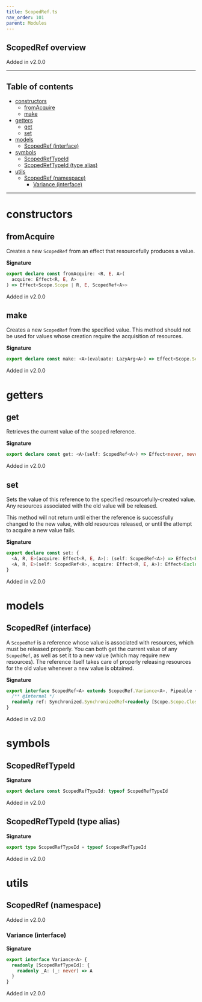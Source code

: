 ```yaml
---
title: ScopedRef.ts
nav_order: 101
parent: Modules
---
```


## ScopedRef overview

Added in v2.0.0

---

<h2 class="text-delta">Table of contents</h2>

- [constructors](#constructors)
  - [fromAcquire](#fromacquire)
  - [make](#make)
- [getters](#getters)
  - [get](#get)
  - [set](#set)
- [models](#models)
  - [ScopedRef (interface)](#scopedref-interface)
- [symbols](#symbols)
  - [ScopedRefTypeId](#scopedreftypeid)
  - [ScopedRefTypeId (type alias)](#scopedreftypeid-type-alias)
- [utils](#utils)
  - [ScopedRef (namespace)](#scopedref-namespace)
    - [Variance (interface)](#variance-interface)

---

# constructors

## fromAcquire

Creates a new `ScopedRef` from an effect that resourcefully produces a
value.

**Signature**

```ts
export declare const fromAcquire: <R, E, A>(
  acquire: Effect<R, E, A>
) => Effect<Scope.Scope | R, E, ScopedRef<A>>
```

Added in v2.0.0

## make

Creates a new `ScopedRef` from the specified value. This method should
not be used for values whose creation require the acquisition of resources.

**Signature**

```ts
export declare const make: <A>(evaluate: LazyArg<A>) => Effect<Scope.Scope, never, ScopedRef<A>>
```

Added in v2.0.0

# getters

## get

Retrieves the current value of the scoped reference.

**Signature**

```ts
export declare const get: <A>(self: ScopedRef<A>) => Effect<never, never, A>
```

Added in v2.0.0

## set

Sets the value of this reference to the specified resourcefully-created
value. Any resources associated with the old value will be released.

This method will not return until either the reference is successfully
changed to the new value, with old resources released, or until the attempt
to acquire a new value fails.

**Signature**

```ts
export declare const set: {
  <A, R, E>(acquire: Effect<R, E, A>): (self: ScopedRef<A>) => Effect<Exclude<R, Scope.Scope>, E, void>
  <A, R, E>(self: ScopedRef<A>, acquire: Effect<R, E, A>): Effect<Exclude<R, Scope.Scope>, E, void>
}
```

Added in v2.0.0

# models

## ScopedRef (interface)

A `ScopedRef` is a reference whose value is associated with resources,
which must be released properly. You can both get the current value of any
`ScopedRef`, as well as set it to a new value (which may require new
resources). The reference itself takes care of properly releasing resources
for the old value whenever a new value is obtained.

**Signature**

```ts
export interface ScopedRef<A> extends ScopedRef.Variance<A>, Pipeable {
  /** @internal */
  readonly ref: Synchronized.SynchronizedRef<readonly [Scope.Scope.Closeable, A]>
}
```

Added in v2.0.0

# symbols

## ScopedRefTypeId

**Signature**

```ts
export declare const ScopedRefTypeId: typeof ScopedRefTypeId
```

Added in v2.0.0

## ScopedRefTypeId (type alias)

**Signature**

```ts
export type ScopedRefTypeId = typeof ScopedRefTypeId
```

Added in v2.0.0

# utils

## ScopedRef (namespace)

Added in v2.0.0

### Variance (interface)

**Signature**

```ts
export interface Variance<A> {
  readonly [ScopedRefTypeId]: {
    readonly _A: (_: never) => A
  }
}
```

Added in v2.0.0
